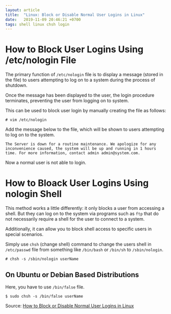 ```yaml
---
layout: article
title:  "Linux: Block or Disable Normal User Logins in Linux"
date:   2019-11-09 20:46:21 +0700
tags: shell linux chsh login
---
```


# How to Block User Logins Using /etc/nologin File

The primary function of `/etc/nologin` file is to display a message (stored in the file) to users attempting to log on to a system during the process of shutdown.

Once the message has been displayed to the user, the login procedure terminates, preventing the user from logging on to system.

This can be used to block user login by manually creating the file as follows:

```
# vim /etc/nologin
```

Add the message below to the file, which will be shown to users attempting to log on to the system.

```
The Server is down for a routine maintenance. We apologize for any inconvenience caused, the system will be up and running in 1 hours time. For more information, contact admin admin@system.com.
```

Now a normal user is not able to login.

# How to Bloack User Logins Using nologin Shell

This method works a little differently: it only blocks a user from accessing a shell. But they can log on to the system via programs such as `ftp` that do not necessarily require a shell for the user to connect to a system.

Additionally, it can allow you to block shell access to specific users in special scenarios.

Simply use `chsh` (change shell) command to change the users shell in `/etc/passwd` file from something like `/bin/bash` or `/bin/sh` to `/sbin/nologin`.

```
# chsh -s /sbin/nologin userName
```

## On Ubuntu or Debian Based Distributions

Here, you have to use `/bin/false` file.

```
$ sudo chsh -s /bin/false userName
```

Source: [How to Block or Disable Normal User Logins in Linux](https://www.tecmint.com/block-or-disable-normal-user-logins-in-linux/)
